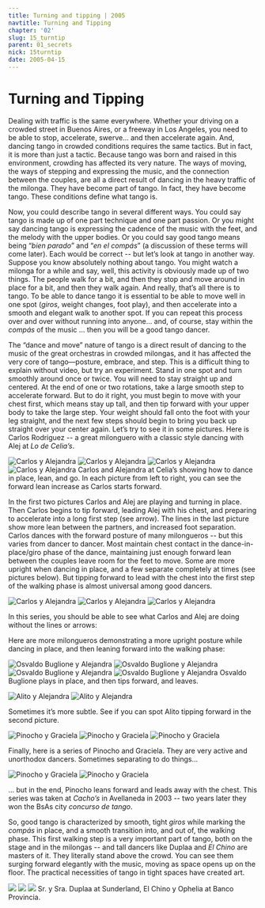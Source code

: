 ```yaml
---
title: Turning and tipping | 2005
navtitle: Turning and Tipping
chapter: '02'
slug: 15_turntip
parent: 01_secrets
nick: 15turntip
date: 2005-04-15
---
```


# Turning and Tipping

Dealing with traffic is the same everywhere. Whether your driving on a crowded street in Buenos Aires, or a freeway in Los Angeles, you need to be able to stop, accelerate, swerve… and then accelerate again. And, dancing tango in crowded conditions requires the same tactics. But in fact, it is more than just a tactic. Because tango was born and raised in this environment, crowding has affected its very nature. The ways of moving, the ways of stepping and expressing the music, and the connection between the couples, are all a direct result of dancing in the heavy traffic of the milonga. They have become part of tango. In fact, they have become tango. These conditions define what tango is.

Now, you could describe tango in several different ways. You could say tango is made up of one part technique and one part passion. Or you might say dancing tango is expressing the cadence of the music with the feet, and the melody with the upper bodies. Or you could say good tango means being “_bien parado_” and “_en el compás_” (a discussion of these terms will come later). Each would be correct -- but let’s look at tango in another way. Suppose you know absolutely nothing about tango. You might watch a milonga for a while and say, well, this activity is obviously made up of two things. The people walk for a bit, and then they stop and move around in place for a bit, and then they walk again. And really, that’s all there is to tango. To be able to dance tango it is essential to be able to move well in one spot (_giros_, weight changes, foot play), and then accelerate into a smooth and elegant walk to another spot. If you can repeat this process over and over without running into anyone… and, of course, stay within the _compás_ of the music ... then you will be a good tango dancer.

The “dance and move” nature of tango is a direct result of dancing to the music of the great orchestras in crowded milongas, and it has affected the very core of tango—posture, embrace, and step. This is a difficult thing to explain without video, but try an experiment. Stand in one spot and turn smoothly around once or twice. You will need to stay straight up and centered. At the end of one or two rotations, take a large smooth step to accelerate forward. But to do it right, you must begin to move with your chest first, which means stay up tall, and then tip forward with your upper body to take the large step. Your weight should fall onto the foot with your leg straight, and the next few steps should begin to bring you back up straight over your center again. Let’s try to see it in some pictures. Here is Carlos Rodriguez -- a great milonguero with a classic style dancing with Alej at _Lo de Celia’s_.

![Carlos y Alejandra](/2_pics/15turntip/image001.jpg)
![Carlos y Alejandra](/2_pics/15turntip/image003.jpg)
![Carlos y Alejandra](/2_pics/15turntip/image005.jpg)
![Carlos y Alejandra](/2_pics/15turntip/image007.jpg)
Carlos and Alejandra at Celia’s showing how to dance in place, lean, and go. In each picture
from left to right, you can see the forward lean increase as Carlos starts forward.

In the first two pictures Carlos and Alej are playing and turning in place. Then Carlos begins to tip forward, leading Alej with his chest, and preparing to accelerate into a long first step (see arrow). The lines in the last picture show more lean between the partners, and increased foot separation. Carlos dances with the forward posture of many milongueros -- but this varies from dancer to dancer. Most maintain chest contact in the dance-in-place/giro phase of the dance, maintaining just enough forward lean between the couples leave room for the feet to move. Some are more upright when dancing in place, and a few separate completely at times (see pictures below). But tipping forward to lead with the chest into the first step of the walking phase is almost universal among good dancers.

![Carlos y Alejandra](/2_pics/15turntip/image009.jpg)
![Carlos y Alejandra](/2_pics/15turntip/image011.jpg)
![Carlos y Alejandra](/2_pics/15turntip/image013.jpg)

In this series, you should be able to see what Carlos and Alej are doing without the lines or arrows:

Here are more milongueros demonstrating a more upright posture while dancing in place, and then leaning forward into the walking phase:

![Osvaldo Buglione y Alejandra](/2_pics/15turntip/image016.jpg)
![Osvaldo Buglione y Alejandra](/2_pics/15turntip/image018.jpg)
![Osvaldo Buglione y Alejandra](/2_pics/15turntip/image020.jpg)
![Osvaldo Buglione y Alejandra](/2_pics/15turntip/image022.jpg)
Osvaldo Buglione plays in place, and then tips forward, and leaves.

![Alito y Alejandra](/2_pics/15turntip/23.jpg)
![Alito y Alejandra](/2_pics/15turntip/24.jpg)

Sometimes it’s more subtle. See if you can spot Alito tipping forward in the second picture.

![Pinocho y Graciela](/2_pics/15turntip/image028.jpg)
![Pinocho y Graciela](/2_pics/15turntip/image030.jpg)
![Pinocho y Graciela](/2_pics/15turntip/image032.jpg)

Finally, here is a series of Pinocho and Graciela. They are very active and unorthodox dancers.
Sometimes separating to do things...

![Pinocho y Graciela](/2_pics/15turntip/image034.jpg)
![Pinocho y Graciela](/2_pics/15turntip/image036.jpg)

... but in the end, Pinocho leans forward and leads away with the chest. This series was taken at _Cacho’s_ in Avellaneda in 2003 -- two years later they won the BsAs city _concurso de tango_.

So, good tango is characterized by smooth, tight _giros_ while marking the _compás_ in place, and a smooth transition into, and out of, the walking phase. This first walking step is a very important part of tango, both on the stage and in the milongas -- and tall dancers like Duplaa and _El Chino_ are masters of it. They literally stand above the crowd. You can see them surging forward elegantly with the music, moving as space opens up on the floor. The practical necessities of tango in tight spaces have created art.

![](/2_pics/15turntip/image037.jpg)
![](/2_pics/15turntip/image039.jpg)
![](/2_pics/15turntip/image041.jpg)
Sr. y Sra. Duplaa at Sunderland, El Chino y Ophelia at Banco Provincia.


